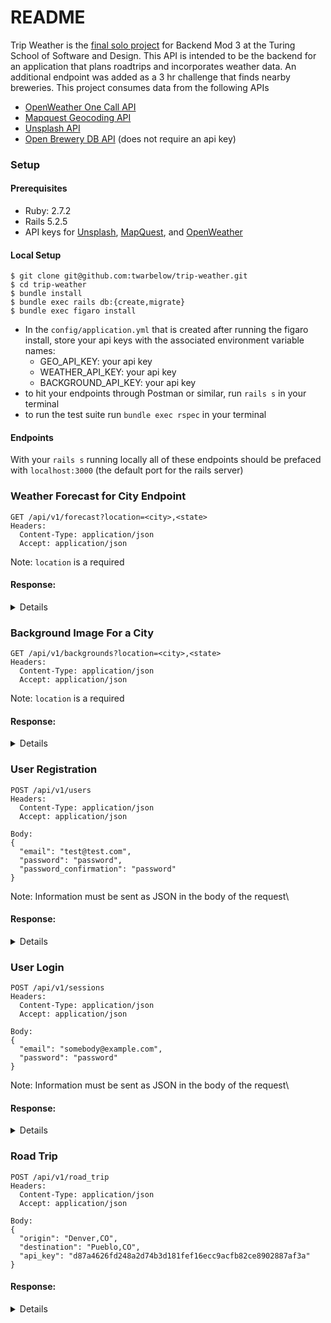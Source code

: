 # README
Trip Weather is the [final solo project](https://backend.turing.edu/module3/projects/sweater_weather/) for Backend Mod 3 at the Turing School of Software and Design. This API is intended to be the backend for an application that plans roadtrips and incorporates weather data. An additional endpoint was added as a 3 hr challenge that finds nearby breweries. This project consumes data from the following APIs
- [OpenWeather One Call API](https://openweathermap.org/api/one-call-api)
- [Mapquest Geocoding API](https://developer.mapquest.com/documentation/geocoding-api/)
- [Unsplash API](https://unsplash.com/developers)
- [Open Brewery DB API](https://www.openbrewerydb.org/) (does not require an api key)

### Setup
#### Prerequisites
- Ruby: 2.7.2
- Rails 5.2.5
- API keys for [Unsplash](https://unsplash.com/documentation#search-photos),
  [MapQuest](https://developer.mapquest.com/documentation/geocoding-api/),
  and [OpenWeather](https://openweathermap.org/api/one-call-api#data)


#### Local Setup
```
$ git clone git@github.com:twarbelow/trip-weather.git
$ cd trip-weather
$ bundle install
$ bundle exec rails db:{create,migrate}
$ bundle exec figaro install
```
- In the `config/application.yml` that is created after running the figaro install, store your api keys with the associated environment variable names:
  -  GEO_API_KEY: your api key
  -  WEATHER_API_KEY: your api key
  -  BACKGROUND_API_KEY: your api key
-  to hit your endpoints through Postman or similar, run `rails s` in your terminal
-  to run the test suite run `bundle exec rspec` in your terminal

#### Endpoints
With your `rails s` running locally all of these endpoints should be prefaced
with `localhost:3000` (the default port for the rails server)

### Weather Forecast for City Endpoint
```
GET /api/v1/forecast?location=<city>,<state>
Headers:
  Content-Type: application/json
  Accept: application/json
```

Note: `location` is a required
#### Response:
<details>
<pre><code>
{
    "data": {
        "id": null,
        "type": "forecast",
        "attributes": {
            "current_weather": {
                "datetime": "2021-08-10 20:26:29 -0700",
                "sunrise": "2021-08-10 05:07:41 -0700",
                "sunset": "2021-08-10 19:02:56 -0700",
                "temperature": 298.99,
                "feels_like": 298.28,
                "humidity": 25,
                "uvi": 0,
                "visibility": 10000,
                "conditions": "scattered clouds",
                "icon": "03n"
            },
            "daily_weather": [
                {
                    "date": "2021-08-10",
                    "sunrise": "2021-08-10T05:07:41.000-07:00",
                    "sunset": "2021-08-10T19:02:56.000-07:00",
                    "max_temp": 307.99,
                    "min_temp": 295.1,
                    "conditions": "clear sky",
                    "icon": "01d"
                },
                {
                    "date": "2021-08-11",
                    "sunrise": "2021-08-11T05:08:38.000-07:00",
                    "sunset": "2021-08-11T19:01:41.000-07:00",
                    "max_temp": 309.31,
                    "min_temp": 295.78,
                    "conditions": "clear sky",
                    "icon": "01d"
                },
                {
                    "date": "2021-08-12",
                    "sunrise": "2021-08-12T05:09:35.000-07:00",
                    "sunset": "2021-08-12T19:00:25.000-07:00",
                    "max_temp": 304.11,
                    "min_temp": 297.11,
                    "conditions": "overcast clouds",
                    "icon": "04d"
                },
                {
                    "date": "2021-08-13",
                    "sunrise": "2021-08-13T05:10:32.000-07:00",
                    "sunset": "2021-08-13T18:59:08.000-07:00",
                    "max_temp": 307.29,
                    "min_temp": 294.48,
                    "conditions": "light rain",
                    "icon": "10d"
                },
                {
                    "date": "2021-08-14",
                    "sunrise": "2021-08-14T05:11:29.000-07:00",
                    "sunset": "2021-08-14T18:57:50.000-07:00",
                    "max_temp": 307.74,
                    "min_temp": 294.23,
                    "conditions": "few clouds",
                    "icon": "02d"
                }
            ],
            "hourly_weather": [
                {
                    "time": "20:00:00",
                    "temperature": 298.99,
                    "conditions": "scattered clouds",
                    "icon": "03n"
                },
                {
                    "time": "21:00:00",
                    "temperature": 299.52,
                    "conditions": "scattered clouds",
                    "icon": "03n"
                },
                {
                    "time": "22:00:00",
                    "temperature": 299.76,
                    "conditions": "scattered clouds",
                    "icon": "03n"
                },
                {
                    "time": "23:00:00",
                    "temperature": 299.42,
                    "conditions": "scattered clouds",
                    "icon": "03n"
                },
                {
                    "time": " 0:00:00",
                    "temperature": 298.72,
                    "conditions": "clear sky",
                    "icon": "01n"
                },
                {
                    "time": " 1:00:00",
                    "temperature": 297.88,
                    "conditions": "clear sky",
                    "icon": "01n"
                },
                {
                    "time": " 2:00:00",
                    "temperature": 297.3,
                    "conditions": "clear sky",
                    "icon": "01n"
                },
                {
                    "time": " 3:00:00",
                    "temperature": 296.85,
                    "conditions": "clear sky",
                    "icon": "01n"
                }
            ]
        }
    }
}
</code></pre>
</details>

### Background Image For a City
```
GET /api/v1/backgrounds?location=<city>,<state>
Headers:
  Content-Type: application/json
  Accept: application/json
```

Note: `location` is a required
#### Response:
<details>
<pre><code>
{
    "data": {
        "id": null,
        "type": "background",
        "attributes": {
            "id": null,
            "location": "denver,co",
            "description": "Night Time Downtown Denver",
            "image_url": "https://images.unsplash.com/photo-1619856699906-09e1f58c98b1?crop=entropy&cs=srgb&fm=jpg&ixid=MnwyNTI2MjR8MHwxfHNlYXJjaHwxfHxjaXR5JTIwb2YlMjBkZW52ZXIlMkNjb3xlbnwwfHx8fDE2Mjg1NzAwODk&ixlib=rb-1.2.1&q=85",
            "credit": {
                "source": "unsplash.com",
                "author": "Ryan De Hamer"
            }
        }
    }
}
</code></pre>
</details>

### User Registration

```
POST /api/v1/users
Headers:
  Content-Type: application/json
  Accept: application/json

Body:
{
  "email": "test@test.com",
  "password": "password",
  "password_confirmation": "password"
}
```

Note: Information must be sent as JSON in the body of the request\
#### Response:
<details>
<pre><code>
{
    "data": {
        "id": "1",
        "type": "users",
        "attributes": {
            "email": "test@test.com",
            "api_key": "d87a4626fd248a2d74b3d181fef16ecc9acfb82ce8902887af3a"
        }
    }
}
</code></pre>
</details>

### User Login
```
POST /api/v1/sessions
Headers:
  Content-Type: application/json
  Accept: application/json

Body:
{
  "email": "somebody@example.com",
  "password": "password"
}
```

Note: Information must be sent as JSON in the body of the request\
#### Response:
<details>
<pre><code>
{
    "data": {
        "id": "1",
        "type": "users",
        "attributes": {
            "email": "test@test.com",
            "api_key": "d87a4626fd248a2d74b3d181fef16ecc9acfb82ce8902887af3a"
        }
    }
}
</code></pre>
</details>

### Road Trip
```
POST /api/v1/road_trip
Headers:
  Content-Type: application/json
  Accept: application/json

Body:
{
  "origin": "Denver,CO",
  "destination": "Pueblo,CO",
  "api_key": "d87a4626fd248a2d74b3d181fef16ecc9acfb82ce8902887af3a"
}
```

#### Response:
<details>
<pre><code>
{
    "data": {
        "id": null,
        "type": "roadtrip",
        "attributes": {
            "id": null,
            "type": "roadtrip",
            "start_city": "Denver,CO",
            "end_city": "Pueblo,CO",
            "travel_time": "01:44:22",
            "weather_at_eta": {
                "temperature": 298.5,
                "conditions": "few clouds"
            }
        }
    }
}
</code></pre>
</details>
